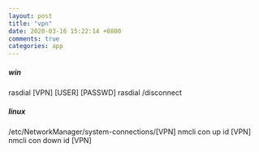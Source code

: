```yaml
---
layout: post
title: "vpn"
date: 2020-03-16 15:22:14 +0800
comments: true
categories: app
---
```


##### win

rasdial [VPN] [USER] [PASSWD]
rasdial /disconnect

##### linux
/etc/NetworkManager/system-connections/[VPN]
nmcli con up id [VPN]
nmcli con down id [VPN]
